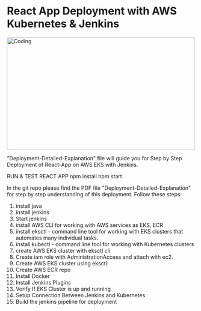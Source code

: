 # React App Deployment with AWS Kubernetes & Jenkins
<img alt="Coding" width=500 height=300 src="https://user-images.githubusercontent.com/76843511/232758785-3234d819-0cbc-4818-8237-b378467a9bbf.png" alt="shashikumar" />

"Deployment-Detailed-Explanation" file will guide you for Step by Step Deployment of React-App on AWS EKS with Jenkins.

RUN & TEST REACT APP
npm install
npm start

In the git repo please find the PDF file "Deployment-Detailed-Explanation" for step by step understanding of this deployment.
Follow these steps:
1. install java
2. install jenkins
3. Start jenkins
4. install AWS CLI for working with AWS services as EKS, ECR
5. install eksctl - command line tool for working with EKS clusters that automates many individual tasks.
6. install kubectl - command line tool for working with Kubernetes clusters
7. create AWS EKS cluster with eksctl cli
8. Create iam role with AdministrationAccess and attach with ec2.
9. Create AWS EKS cluster using eksctl:
10. Create AWS ECR repo
11. Install Docker
12. Install Jenkins Plugins
13. Verify If EKS Cluster is up and running
14. Setup Connection Between Jenkins and Kubernetes
15. Build the jenkins pipeline for deployment

